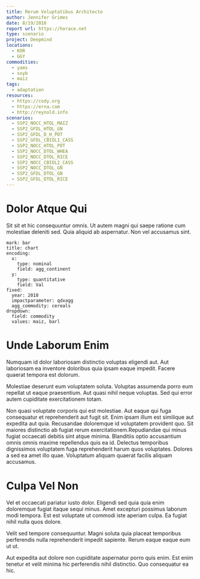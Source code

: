 ```yaml
---
title: Rerum Voluptatibus Architecto
author: Jennifer Grimes
date: 8/19/2016
report url: https://horace.net
type: scenario
project: Deepmind
locations:
  - KOR
  - GGY
commodities:
  - yams
  - soyb
  - maiz
tags:
  - adaptation
resources:
  - https://cody.org
  - https://erna.com
  - http://reynold.info
scenarios:
  - SSP2_NOCC_HTOL_MAIZ
  - SSP2_GFDL_HTOL_GN
  - SSP2_GFDL_D_H_POT
  - SSP2_GFDL_CBIOL1_CASS
  - SSP2_NOCC_HTOL_POT
  - SSP2_NOCC_DTOL_WHEA
  - SSP2_NOCC_DTOL_RICE
  - SSP2_NOCC_CBIOL2_CASS
  - SSP2_NOCC_DTOL_GN
  - SSP2_GFDL_DTOL_GN
  - SSP2_GFDL_DTOL_RICE
---
```

# Dolor Atque Qui
Sit sit et hic consequuntur omnis. Ut autem magni qui saepe ratione cum molestiae deleniti sed. Quia aliquid ab aspernatur. Non vel accusamus sint.

```vis
mark: bar
title: chart
encoding:
  x:
    type: nominal
    field: agg_continent
  y:
    type: quantitative
    field: Val
fixed:
  year: 2010
  impactparameter: qdxagg
  agg_commodity: cereals
dropdown:
  field: commodity
  values: maiz, barl
```

# Unde Laborum Enim
Numquam id dolor laboriosam distinctio voluptas eligendi aut. Aut laboriosam ea inventore doloribus quia ipsam eaque impedit. Facere quaerat tempora est dolorum.
 Molestiae deserunt eum voluptatem soluta. Voluptas assumenda porro eum repellat ut eaque praesentium. Aut quasi nihil neque voluptas. Sed qui error autem cupiditate exercitationem totam.
 Non quasi voluptate corporis qui est molestiae. Aut eaque qui fuga consequatur et reprehenderit aut fugit sit. Enim ipsam illum est similique aut expedita aut quia. Recusandae doloremque id voluptatem provident quo. Sit maiores distinctio ab fugiat rerum exercitationem.Repudiandae qui minus fugiat occaecati debitis sint atque minima. Blanditiis optio accusantium omnis omnis maxime repellendus quis ea id. Delectus temporibus dignissimos voluptatem fuga reprehenderit harum quos voluptates. Dolores a sed ea amet illo quae. Voluptatum aliquam quaerat facilis aliquam accusamus.

# Culpa Vel Non
Vel et occaecati pariatur iusto dolor. Eligendi sed quia quia enim doloremque fugiat itaque sequi minus. Amet excepturi possimus laborum modi tempora. Est est voluptate ut commodi iste aperiam culpa. Ea fugiat nihil nulla quos dolore.
 Velit sed tempore consequuntur. Magni soluta quia placeat temporibus perferendis nulla reprehenderit impedit sapiente. Rerum eaque eaque eum ut ut.
 Aut expedita aut dolore non cupiditate aspernatur porro quis enim. Est enim tenetur et velit minima hic perferendis nihil distinctio. Quo consequatur ea hic.
